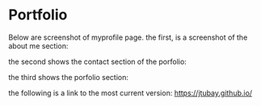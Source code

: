 # Portfolio
Below are screenshot of myprofile page.
the first, is a screenshot of the about me section:


the second shows the contact section of the porfolio:


the third shows the porfolio section:


the following is a link to the most current version:
   https://jtubay.github.io/
